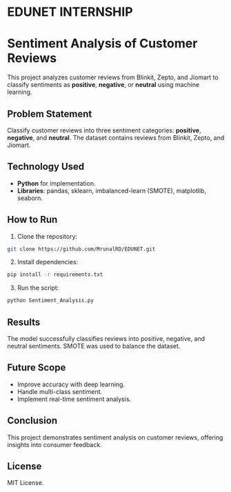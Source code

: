 # EDUNET INTERNSHIP

# Sentiment Analysis of Customer Reviews

This project analyzes customer reviews from Blinkit, Zepto, and Jiomart to classify sentiments as **positive**, **negative**, or **neutral** using machine learning.

## Problem Statement
Classify customer reviews into three sentiment categories: **positive**, **negative**, and **neutral**. The dataset contains reviews from Blinkit, Zepto, and Jiomart.

## Technology Used
- **Python** for implementation.
- **Libraries**: pandas, sklearn, imbalanced-learn (SMOTE), matplotlib, seaborn.

## How to Run
1. Clone the repository:  
```bash
git clone https://github.com/MrunalRD/EDUNET.git
 ```

2. Install dependencies:  
```bash
pip install -r requirements.txt
 ```

3. Run the script:
```bash
python Sentiment_Analysis.py
 ```


## Results
The model successfully classifies reviews into positive, negative, and neutral sentiments. SMOTE was used to balance the dataset.

## Future Scope
- Improve accuracy with deep learning.
- Handle multi-class sentiment.
- Implement real-time sentiment analysis.

## Conclusion
This project demonstrates sentiment analysis on customer reviews, offering insights into consumer feedback.

## License
MIT License.

